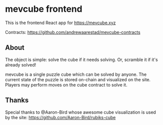 # mevcube frontend

This is the frontend React app for https://mevcube.xyz

Contracts: https://github.com/andrewaarestad/mevcube-contracts

## About

The object is simple: solve the cube if it needs solving.
Or, scramble it if it's already solved!

mevcube is a single puzzle cube which can be solved by anyone.
The current state of the puzzle is stored on-chain and visualized on the site.
Players may perform moves on the cube contract to solve it.

## Thanks

Special thanks to @Aaron-Bird whose awesome cube visualization is used by the site: https://github.com/Aaron-Bird/rubiks-cube
